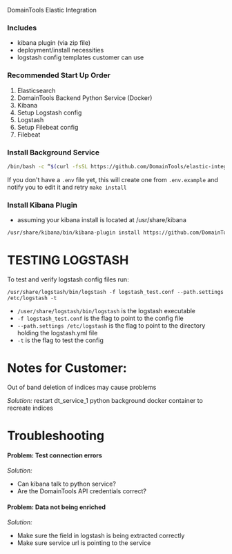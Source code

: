 DomainTools Elastic Integration

### Includes

- kibana plugin (via zip file)
- deployment/install necessities
- logstash config templates customer can use

### Recommended Start Up Order

1. Elasticsearch
1. DomainTools Backend Python Service (Docker)
1. Kibana
1. Setup Logstash config
1. Logstash
1. Setup Filebeat config
1. Filebeat

### Install Background Service

```bash
/bin/bash -c “$(curl -fsSL https://github.com/DomainTools/elastic-integration/raw/main/install.sh)”
```

If you don't have a `.env` file yet, this will create one from `.env.example` and notify you to edit it and retry `make install`

### Install Kibana Plugin

- assuming your kibana install is located at /usr/share/kibana

```bash
/usr/share/kibana/bin/kibana-plugin install https://github.com/DomainTools/elastic-integration/raw/main/domaintools7.5.2-[current version].zip
```

# TESTING LOGSTASH

To test and verify logstash config files run:

`/usr/share/logstash/bin/logstash -f logstash_test.conf --path.settings /etc/logstash -t`

- `/user/share/logstash/bin/logstash` is the logstash executable
- `-f logstash_test.conf` is the flag to point to the config file
- `--path.settings /etc/logstash` is the flag to point to the directory holding the logstash.yml file
- `-t` is the flag to test the config 

# Notes for Customer:

Out of band deletion of indices may cause problems

*Solution:* restart dt_service_1 python background docker container to recreate indices

# Troubleshooting

#### Problem: Test connection errors

*Solution:*
- Can kibana talk to python service?
- Are the DomainTools API credentials correct?

#### Problem: Data not being enriched

*Solution:*
- Make sure the field in logstash is being extracted correctly
- Make sure service url is pointing to the service

